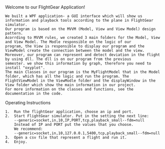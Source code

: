 Welcome to our FlightGear Application!


    We built a WPF application- a GUI interface which will show us information and playback tools according to the plane in FlightGear   
    simulator.
    Our program is based on the MVVM (Model, View and View Model) design pattern. 
    Acorrding to MVVM rules, we created 3 main folders for the Model, View and View Model. The Modle responsible on the logic of our           program, the View is responsible to display our program and the ViewModel create the connection between the model and the view.
    Moreover, our program can represent and detect deviation in the flight by using dll. The dll is on our program from the previous           semester. we show this information by graph, therefore you need to install "oxyplot". 
    The main Classes in our program is the MyFlightModel that in the Model folder, which has all the logic and run the program. The             FlightViewModel in the ViewModle folder and the displayWindow in the View folder which show the main information in our project.
    For more information on the classes and functions, see the documentation in the code.
    
Operating Instructions

    1.	Run the flightGear application, choose an ip and port.
    2.	Start FlightGear simulator. Put in the setting the next line:
        --generic=socket,in,10,IP,PORT,tcp,playback_small--fdm=null
        Instead of IP and PORT put the values that you choose.
        We recommend:
        --generic=socket,in,10,127.0.0.1,5400,tcp,playback_small--fdm=null
    3.	Open a csv file that represent a flight and run it.
    4.	Enjoy.
